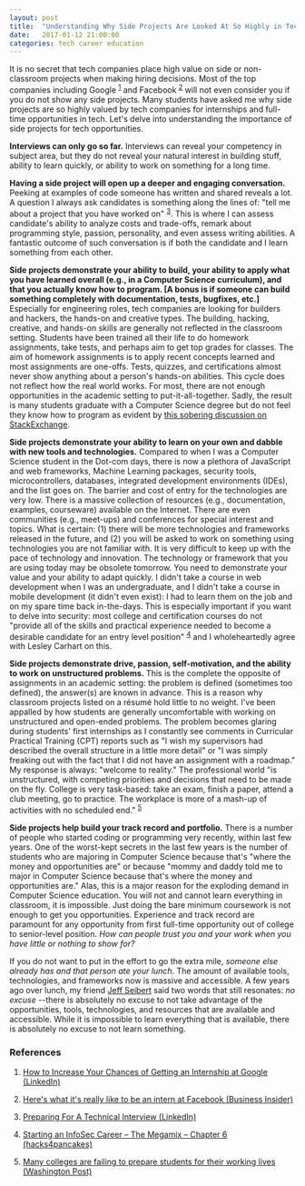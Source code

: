 ```yaml
---
layout: post
title:  "Understanding Why Side Projects Are Looked At So Highly in Tech"
date:   2017-01-12 21:00:00
categories: tech career education
---
```


It is no secret that tech companies place high value on side or non-classroom projects when making hiring decisions.  Most of the top companies including Google <sup>[1](#ref1)</sup> and Facebook <sup>[2](#ref2)</sup> will not even consider you if you do not show any side projects.  Many students have asked me why side projects are so highly valued by tech companies for internships and full-time opportunities in tech.  Let's delve into understanding the importance of side projects for tech opportunities.

**Interviews can only go so far.**  Interviews can reveal your competency in subject area, but they do not reveal your natural interest in building stuff, ability to learn quickly, or ability to work on something for a long time.

**Having a side project will open up a deeper and engaging conversation.**  Peeking at examples of code someone has written and shared reveals a lot.  A question I always ask candidates is something along the lines of: "tell me about a project that you have worked on" <sup>[3](#ref3)</sup>.  This is where I can assess candidate's ability to analyze costs and trade-offs, remark about programming style, passion, personality, and even assess writing abilities.  A fantastic outcome of such conversation is if both the candidate and I learn something from each other.

**Side projects demonstrate your ability to build, your ability to apply what you have learned overall (e.g., in a Computer Science curriculum), and that you actually know how to program. [A bonus is if someone can build something completely with documentation, tests, bugfixes, etc.]**  Especially for engineering roles, tech companies are looking for builders and hackers, the hands-on and creative types.  The building, hacking, creative, and hands-on skills are generally not reflected in the classroom setting.  Students have been trained all their life to do homework assignments, take tests, and perhaps aim to get top grades for classes.  The aim of homework assignments is to apply recent concepts learned and most assignments are one-offs.  Tests, quizzes, and certifications almost never show anything about a person's hands-on abilities.  This cycle does not reflect how the real world works.  For most, there are not enough opportunities in the academic setting to put-it-all-together.  Sadly, the result is many students graduate with a Computer Science degree but do not feel they know how to program as evident by [this sobering discussion on StackExchange](http://softwareengineering.stackexchange.com/questions/43528/im-graduating-with-a-computer-science-degree-but-i-dont-feel-like-i-know-how-t/).

**Side projects demonstrate your ability to learn on your own and dabble with new tools and technologies.**  Compared to when I was a Computer Science student in the Dot-com days, there is now a plethora of JavaScript and web frameworks, Machine Learning packages, security tools, microcontrollers, databases, integrated development environments (IDEs), and the list goes on.  The barrier and cost of entry for the technologies are very low.  There is a massive collection of resources (e.g., documentation, examples, courseware) available on the Internet.  There are even communities (e.g., meet-ups) and conferences for special interest and topics.  What is certain: (1) there will be more technologies and frameworks released in the future, and (2) you will be asked to work on something using technologies you are not familiar with.  It is very difficult to keep up with the pace of technology and innovation.  The technology or framework that you are using today may be obsolete tomorrow.  You need to demonstrate your value and your ability to adapt quickly.  I didn't take a course in web development when I was an undergraduate, and I didn't take a course in mobile development (it didn't even exist): I had to learn them on the job and on my spare time back in-the-days.  This is especially important if you want to delve into security: most college and certification courses do not "provide all of the skills and practical experience needed to become a desirable candidate for an entry level position" <sup>[4](#ref4)</sup> and I wholeheartedly agree with Lesley Carhart on this.

**Side projects demonstrate drive, passion, self-motivation, and the ability to work on unstructured problems.**  This is the complete the opposite of assignments in an academic setting: the problem is defined (sometimes too defined), the answer(s) are known in advance.  This is a reason why classroom projects listed on a résumé hold little to no weight.  I've been appalled by how students are generally uncomfortable with working on unstructured and open-ended problems. The problem becomes glaring during students' first internships as I constantly see comments in Curricular Practical Training (CPT) reports such as "I wish my supervisors had described the overall structure in a little more detail" or "I was simply freaking out with the fact that I did not have an assignment with a roadmap." My response is always: "welcome to reality."  The professional world "is unstructured, with competing priorities and decisions that need to be made on the fly. College is very task-based: take an exam, finish a paper, attend a club meeting, go to practice. The workplace is more of a mash-up of activities with no scheduled end." <sup>[5](#ref5)</sup>

**Side projects help build your track record and portfolio.**  There is a number of people who started coding or programming very recently, within last few years.  One of the worst-kept secrets in the last few years is the number of students who are majoring in Computer Science because that's "where the money and opportunities are" or because "mommy and daddy told me to major in Computer Science because that's where the money and opportunities are."  Alas, this is a major reason for the exploding demand in Computer Science education.  You will not and cannot learn everything in classroom, it is impossible.  Just doing the bare minimum coursework is not enough to get you opportunities.  Experience and track record are paramount for any opportunity from first full-time opportunity out of college to senior-level position.  _How can people trust you and your work when you have little or nothing to show for?_

If you do not want to put in the effort to go the extra mile, _someone else already has and that person ate your lunch_.  The amount of available tools, technologies, and frameworks now is massive and accessible.  A few years ago over lunch, my friend [Jeff Seibert](https://twitter.com/jeffseibert) said two words that still resonates: _no excuse_ --there is absolutely no excuse to not take advantage of the opportunities, tools, technologies, and resources that are available and accessible.  While it is impossible to learn everything that is available, there is absolutely no excuse to not learn something.

### References
1. <a name="ref1" href="https://www.linkedin.com/pulse/20140504203720-173889783-how-to-increase-your-chances-of-getting-an-internship-at-google">How to Increase Your Chances of Getting an Internship at Google (LinkedIn)</a>

2. <a name="ref2" href="http://www.businessinsider.com/what-is-it-like-to-intern-at-facebook-2016-8/#so-what-does-facebook-look-for-in-its-interns-11">Here's what it's really like to be an intern at Facebook (Business Insider)</a>

3. <a name="ref3" href="https://www.linkedin.com/pulse/preparing-technical-interview-ming-chow">Preparing For A Technical Interview (LinkedIn)</a>

4. <a name="ref4" href="https://tisiphone.net/2016/02/10/starting-an-infosec-career-the-megamix-chapter-6/">Starting an InfoSec Career – The Megamix – Chapter 6 (hacks4pancakes)</a>

5. <a name="ref5" href="https://www.washingtonpost.com/news/grade-point/wp/2015/10/15/many-colleges-are-failing-to-prepare-students-for-their-working-lives/">Many colleges are failing to prepare students for their working lives (Washington Post)</a>
